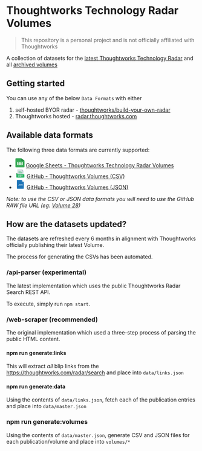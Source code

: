 # Thoughtworks Technology Radar Volumes

> This repository is a personal project and is not officially affiliated with Thoughtworks

A collection of datasets for the [latest Thoughtworks Technology Radar](https://www.thoughtworks.com/radar) and all [archived volumes](https://www.thoughtworks.com/radar/archive)

## Getting started

You can use any of the below `Data Formats` with either

1.  self-hosted BYOR radar - [thoughtworks/build-your-own-radar](https://github.com/thoughtworks/build-your-own-radar#using-csv-data)
2.  Thoughtworks hosted - [radar.thoughtworks.com](https://radar.thoughtworks.com/)

## Available data formats

The following three data formats are currently supported:

-   <img src="./assets/google-sheets-icon.svg" width="24" height="24" alt="Google Sheets" /> [Google Sheets - Thoughtworks Technology Radar Volumes](https://docs.google.com/spreadsheets/d/1VRXOw7EUGBIeM8Khd5GFocxOWT59HRJtqs9-WbB61FI/edit?usp=sharing)
-   <img src="./assets/csv-icon.png" width="26" height="26" alt="CSV"></img> [GitHub - Thoughtworks Volumes (CSV)](https://github.com/setchy/thoughtworks-tech-radar-volumes/tree/main/volumes/csv)
-   <img src="./assets/json-icon.png" width="26" height="26" alt="JSON"></img> [GitHub - Thoughtworks Volumes (JSON)](https://github.com/setchy/thoughtworks-tech-radar-volumes/tree/main/volumes/json)

_Note: to use the CSV or JSON data formats you will need to use the GitHub RAW file URL (eg: [Volume 28](<https://raw.githubusercontent.com/setchy/thoughtworks-tech-radar-volumes/main/volumes/csv/Thoughtworks%20Technology%20Radar%20Volume%2028%20(Apr%202023).csv>))_

## How are the datasets updated?

The datasets are refreshed every 6 months in alignment with Thoughtworks officially publishing their latest Volume.

The process for generating the CSVs has been automated.

### /api-parser (experimental)

The latest implementation which uses the public Thoughtworks Radar Search REST API.

To execute, simply run `npm start`.

### /web-scraper (recommended)

The original implementation which used a three-step process of parsing the public HTML content.

#### npm run generate:links

This will extract _all_ blip links from the https://thoughtworks.com/radar/search and place into `data/links.json`

#### npm run generate:data

Using the contents of `data/links.json`, fetch each of the publication entries and place into `data/master.json`

### npm run generate:volumes

Using the contents of `data/master.json`, generate CSV and JSON files for each publication/volume and place into `volumes/*`

